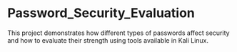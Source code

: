 # Password_Security_Evaluation
This project demonstrates how different types of passwords affect security and how to evaluate their strength using tools available in Kali Linux.

